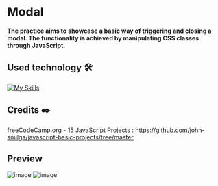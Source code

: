 # Modal

**The practice aims to showcase a basic way of triggering and closing a modal. The functionality is achieved by manipulating CSS classes through JavaScript.**

## Used technology 🛠️
[![My Skills](https://skillicons.dev/icons?i=html,css,js)](https://skillicons.dev)

## Credits ✒️
freeCodeCamp.org - 15 JavaScript Projects : https://github.com/john-smilga/javascript-basic-projects/tree/master

## Preview 
![image](https://github.com/Mariam-Levy/artModal/assets/80288291/11b4b2f8-96e5-4224-ac10-0003bcaf7c57)
![image](https://github.com/Mariam-Levy/artModal/assets/80288291/b2ac22a3-de4a-44b6-baac-3616be8e985b)
